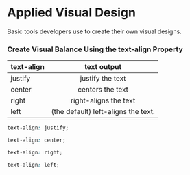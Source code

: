 # Applied Visual Design

Basic tools developers use to 
create their own visual designs.

### Create Visual Balance Using the text-align Property


| text-align    | text output           |
| ------------- |:---------------------:|
| justify       | justify the text      |
| center        | centers the text      |
| right         | right-aligns the text |
|left           |(the default) left-aligns the text.|



```css
text-align: justify; 

text-align: center;

text-align: right; 

text-align: left;

```
